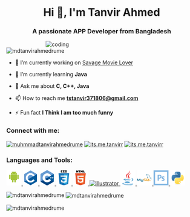<h1 align="center">Hi 👋, I'm Tanvir Ahmed</h1>
<h3 align="center">A passionate APP Developer from Bangladesh</h3>
<img align="right" alt="coding" width="400" src="https://static.wixstatic.com/media/042fe9_df8f7c0904e9416c8fbd5356293dd2ac~mv2.gif">

<p align="left"> <img src="https://komarev.com/ghpvc/?username=mdtanvirahmedrume&label=Profile%20views&color=0e75b6&style=flat" alt="mdtanvirahmedrume" /> </p>

- 🔭 I’m currently working on [Savage Movie Lover](https://smlbd.com)

- 🌱 I’m currently learning **Java**

- 💬 Ask me about **C, C++, Java**

- 📫 How to reach me **tstanvir371806@gmail.com**

- ⚡ Fun fact **I Think I am too much funny**

<h3 align="left">Connect with me:</h3>
<p align="left">
<a href="https://linkedin.com/in/muhmmadtanvirahmedrume" target="blank"><img align="center" src="https://raw.githubusercontent.com/rahuldkjain/github-profile-readme-generator/master/src/images/icons/Social/linked-in-alt.svg" alt="muhmmadtanvirahmedrume" height="30" width="40" /></a>
<a href="https://fb.com/its.me.tanvirr" target="blank"><img align="center" src="https://raw.githubusercontent.com/rahuldkjain/github-profile-readme-generator/master/src/images/icons/Social/facebook.svg" alt="its.me.tanvirr" height="30" width="40" /></a>
<a href="https://instagram.com/its.me.tanvirr" target="blank"><img align="center" src="https://raw.githubusercontent.com/rahuldkjain/github-profile-readme-generator/master/src/images/icons/Social/instagram.svg" alt="its.me.tanvirr" height="30" width="40" /></a>
</p>

<h3 align="left">Languages and Tools:</h3>
<p align="left"> <a href="https://developer.android.com" target="_blank" rel="noreferrer"> <img src="https://raw.githubusercontent.com/devicons/devicon/master/icons/android/android-original-wordmark.svg" alt="android" width="40" height="40"/> </a> <a href="https://www.cprogramming.com/" target="_blank" rel="noreferrer"> <img src="https://raw.githubusercontent.com/devicons/devicon/master/icons/c/c-original.svg" alt="c" width="40" height="40"/> </a> <a href="https://www.w3schools.com/cpp/" target="_blank" rel="noreferrer"> <img src="https://raw.githubusercontent.com/devicons/devicon/master/icons/cplusplus/cplusplus-original.svg" alt="cplusplus" width="40" height="40"/> </a> <a href="https://www.w3schools.com/css/" target="_blank" rel="noreferrer"> <img src="https://raw.githubusercontent.com/devicons/devicon/master/icons/css3/css3-original-wordmark.svg" alt="css3" width="40" height="40"/> </a> <a href="https://www.w3.org/html/" target="_blank" rel="noreferrer"> <img src="https://raw.githubusercontent.com/devicons/devicon/master/icons/html5/html5-original-wordmark.svg" alt="html5" width="40" height="40"/> </a> <a href="https://www.adobe.com/in/products/illustrator.html" target="_blank" rel="noreferrer"> <img src="https://www.vectorlogo.zone/logos/adobe_illustrator/adobe_illustrator-icon.svg" alt="illustrator" width="40" height="40"/> </a> <a href="https://www.java.com" target="_blank" rel="noreferrer"> <img src="https://raw.githubusercontent.com/devicons/devicon/master/icons/java/java-original.svg" alt="java" width="40" height="40"/> </a> <a href="https://www.mysql.com/" target="_blank" rel="noreferrer"> <img src="https://raw.githubusercontent.com/devicons/devicon/master/icons/mysql/mysql-original-wordmark.svg" alt="mysql" width="40" height="40"/> </a> <a href="https://www.photoshop.com/en" target="_blank" rel="noreferrer"> <img src="https://raw.githubusercontent.com/devicons/devicon/master/icons/photoshop/photoshop-line.svg" alt="photoshop" width="40" height="40"/> </a> <a href="https://www.python.org" target="_blank" rel="noreferrer"> <img src="https://raw.githubusercontent.com/devicons/devicon/master/icons/python/python-original.svg" alt="python" width="40" height="40"/> </a> </p>

<p><img align="left" src="https://github-readme-stats.vercel.app/api/top-langs?username=mdtanvirahmedrume&show_icons=true&locale=en&layout=compact" alt="mdtanvirahmedrume" /></p>

<p>&nbsp;<img align="center" src="https://github-readme-stats.vercel.app/api?username=mdtanvirahmedrume&show_icons=true&locale=en" alt="mdtanvirahmedrume" /></p>

<p><img align="center" src="https://github-readme-streak-stats.herokuapp.com/?user=mdtanvirahmedrume&" alt="mdtanvirahmedrume" /></p>
